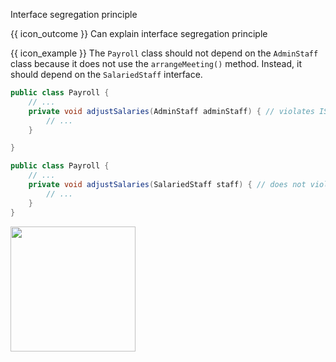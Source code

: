 <span id="title">Interface segregation principle</span>

<span id="prereqs"></span>

<span id="outcomes">{{ icon_outcome }} Can explain interface segregation principle</span>

<div id="body">

<box type="definition" seamless>

<include src="../../common/definitions.md#def-interface-segregation-principle" />

</box>

<box>

{{ icon_example }} The `Payroll` class should not depend on the `AdminStaff` class because it does not use the `arrangeMeeting()` method. Instead, it should depend on the `SalariedStaff` interface.

```java
public class Payroll {
    // ...    
    private void adjustSalaries(AdminStaff adminStaff) { // violates ISP
        // ...
    }

}
```

```java
public class Payroll {
    // ...    
    private void adjustSalaries(SalariedStaff staff) { // does not violate ISP
        // ...
    }
}
```

<img src="{{baseUrl}}/principles/interfaceSegregationPrinciple/images/payroll.png" height="200" />
<p/>

</box>

</div>

<div id="extras">
</div>

